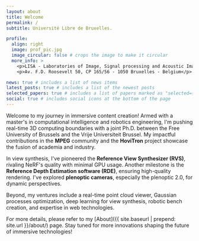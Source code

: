```yaml
---
layout: about
title: Welcome
permalink: /
subtitle: Université Libre de Bruxelles.

profile:
  align: right
  image: prof_pic.jpg
  image_circular: false # crops the image to make it circular
  more_info: >
    <p>LISA - Laboratories of Image, Signal processing and Acoustic Image Research Unit</p>
    <p>Av. F.D. Roosevelt 50, CP 165/56 - 1050 Bruxelles - Belgium</p>

news: true # includes a list of news items
latest_posts: true # includes a list of the newest posts
selected_papers: true # includes a list of papers marked as "selected={true}"
social: true # includes social icons at the bottom of the page
---
```


Welcome to my journey in immersive content creation! Armed with a master's in computational intelligence and robotics engineering, I'm pushing real-time 3D computing boundaries with a joint Ph.D. between the Free University of Brussels and the Vrije Universiteit Brussel. My impactful contributions in the **MPEG** community and the **HoviTron** project showcase the fusion of academia and industry.

In view synthesis, I've pioneered the **Reference View Synthesizer (RVS)**, rivaling NeRF's quality with minimal GPU usage. Another milestone is the **Reference Depth Estimation software (RDE)**, ensuring high-quality rendering. I've explored **plenoptic cameras**, especially the plenoptic 2.0, for dynamic perspectives.

Beyond, my ventures include a real-time point cloud viewer, Gaussian processes optimization, deep learning for view synthesis, robotic bench creation, and expertise in web technologies.

For more details, please refer to my [About]({{ site.baseurl | prepend: site.url }}/about/) page. Stay tuned for more innovations shaping the future of immersive technologies!
